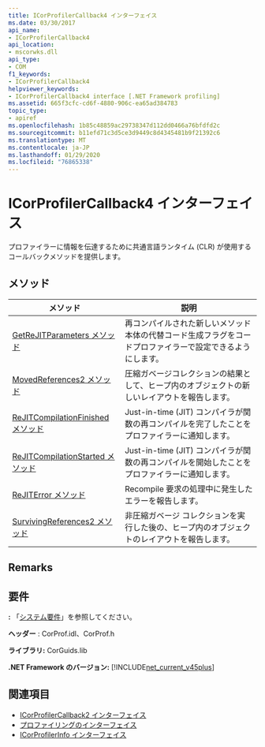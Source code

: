 ```yaml
---
title: ICorProfilerCallback4 インターフェイス
ms.date: 03/30/2017
api_name:
- ICorProfilerCallback4
api_location:
- mscorwks.dll
api_type:
- COM
f1_keywords:
- ICorProfilerCallback4
helpviewer_keywords:
- ICorProfilerCallback4 interface [.NET Framework profiling]
ms.assetid: 665f3cfc-cd6f-4880-906c-ea65ad384783
topic_type:
- apiref
ms.openlocfilehash: 1b85c48859ac29738347d112dd0466a76bfdfd2c
ms.sourcegitcommit: b11efd71c3d5ce3d9449c8d4345481b9f21392c6
ms.translationtype: MT
ms.contentlocale: ja-JP
ms.lasthandoff: 01/29/2020
ms.locfileid: "76865338"
---
```

# <a name="icorprofilercallback4-interface"></a>ICorProfilerCallback4 インターフェイス
プロファイラーに情報を伝達するために共通言語ランタイム (CLR) が使用するコールバックメソッドを提供します。  
  
## <a name="methods"></a>メソッド  
  
|メソッド|説明|  
|------------|-----------------|  
|[GetReJITParameters メソッド](icorprofilercallback4-getrejitparameters-method.md)|再コンパイルされた新しいメソッド本体の代替コード生成フラグをコードプロファイラーで設定できるようにします。|  
|[MovedReferences2 メソッド](icorprofilercallback4-movedreferences2-method.md)|圧縮ガベージコレクションの結果として、ヒープ内のオブジェクトの新しいレイアウトを報告します。|  
|[ReJITCompilationFinished メソッド](icorprofilercallback4-rejitcompilationfinished-method.md)|Just-in-time (JIT) コンパイラが関数の再コンパイルを完了したことをプロファイラーに通知します。|  
|[ReJITCompilationStarted メソッド](icorprofilercallback4-rejitcompilationstarted-method.md)|Just-in-time (JIT) コンパイラが関数の再コンパイルを開始したことをプロファイラーに通知します。|  
|[ReJITError メソッド](icorprofilercallback4-rejiterror-method.md)|Recompile 要求の処理中に発生したエラーを報告します。|  
|[SurvivingReferences2 メソッド](icorprofilercallback4-survivingreferences2-method.md)|非圧縮ガベージ コレクションを実行した後の、ヒープ内のオブジェクトのレイアウトを報告します。|  
  
## <a name="remarks"></a>Remarks  
  
## <a name="requirements"></a>要件  
 **:** 「[システム要件](../../../../docs/framework/get-started/system-requirements.md)」を参照してください。  
  
 **ヘッダー** : CorProf.idl、CorProf.h  
  
 **ライブラリ:** CorGuids.lib  
  
 **.NET Framework のバージョン:** [!INCLUDE[net_current_v45plus](../../../../includes/net-current-v45plus-md.md)]  
  
## <a name="see-also"></a>関連項目

- [ICorProfilerCallback2 インターフェイス](icorprofilercallback2-interface.md)
- [プロファイリングのインターフェイス](profiling-interfaces.md)
- [ICorProfilerInfo インターフェイス](icorprofilerinfo-interface.md)

